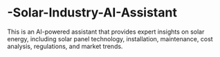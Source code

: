 # -Solar-Industry-AI-Assistant
This is an AI-powered assistant that provides expert insights on solar energy, including solar panel technology, installation, maintenance, cost analysis, regulations, and market trends.
